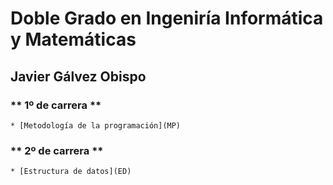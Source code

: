 # Doble Grado en Ingeniría Informática y Matemáticas

## Javier Gálvez Obispo

###	** 1º de carrera **
	* [Metodología de la programación](MP)

### ** 2º de carrera **
	* [Estructura de datos](ED)
	
